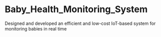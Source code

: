 # Baby_Health_Monitoring_System
Designed and developed an efficient and low-cost IoT-based system for monitoring babies in real time
